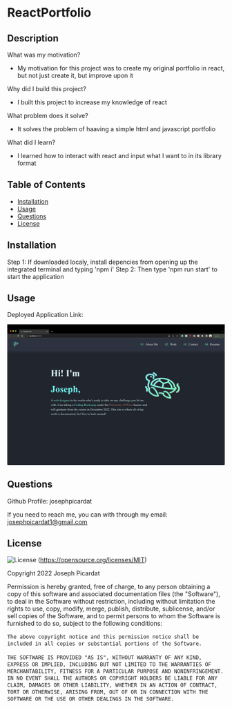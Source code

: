 # ReactPortfolio

## Description

What was my motivation?

- My motivation for this project was to create my original portfolio in react, but not just create it, but improve upon it

Why did I build this project?

- I built this project to increase my knowledge of react

What problem does it solve?

- It solves the problem of haaving a simple html and javascript portfolio

What did I learn?

- I learned how to interact with react and input what I want to in its library format

## Table of Contents

- [Installation](#installation)
- [Usage](#usage)
- [Questions](#questions)
- [License](#license)

## Installation

Step 1: If downloaded localy, install depencies from opening up the integrated terminal and typing 'npm i'
Step 2: Then type 'npm run start' to start the application

## Usage

Deployed Application Link:

![React Portfolio](src/assets/portfolio.png)

## Questions

Github Profile: josephpicardat

If you need to reach me, you can with through my email: josephpicardat1@gmail.com

## License

![License](https://img.shields.io/badge/License-MIT-yellow.svg)
(https://opensource.org/licenses/MIT)

Copyright 2022 Joseph Picardat

Permission is hereby granted, free of charge, to any person obtaining a copy of this software and associated documentation files (the "Software"), to deal in the Software without restriction, including without limitation the rights to use, copy, modify, merge, publish, distribute, sublicense, and/or sell copies of the Software, and to permit persons to whom the Software is furnished to do so, subject to the following conditions:

    The above copyright notice and this permission notice shall be included in all copies or substantial portions of the Software.

    THE SOFTWARE IS PROVIDED "AS IS", WITHOUT WARRANTY OF ANY KIND, EXPRESS OR IMPLIED, INCLUDING BUT NOT LIMITED TO THE WARRANTIES OF MERCHANTABILITY, FITNESS FOR A PARTICULAR PURPOSE AND NONINFRINGEMENT. IN NO EVENT SHALL THE AUTHORS OR COPYRIGHT HOLDERS BE LIABLE FOR ANY CLAIM, DAMAGES OR OTHER LIABILITY, WHETHER IN AN ACTION OF CONTRACT, TORT OR OTHERWISE, ARISING FROM, OUT OF OR IN CONNECTION WITH THE SOFTWARE OR THE USE OR OTHER DEALINGS IN THE SOFTWARE.
